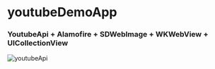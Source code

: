 # youtubeDemoApp

###  YoutubeApi + Alamofire + SDWebImage + WKWebView + UICollectionView

![youtubeApi](https://user-images.githubusercontent.com/30910230/66648758-0a324800-ec35-11e9-9c87-eb47d1b06b98.gif)

